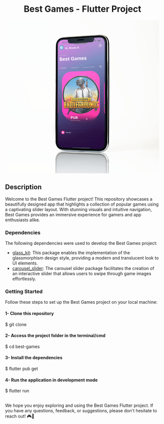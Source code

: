 <h1 align="center">Best Games - Flutter Project</h1>

<p align="center">
 <img src="./images/layout-app.png">
</p>

## Description
<p>Welcome to the Best Games Flutter project! This repository showcases a beautifully designed app that highlights a collection of popular games using a captivating slider layout. With stunning visuals and intuitive navigation, Best Games provides an immersive experience for gamers and app enthusiasts alike.</p>

<h3>Dependencies</h3>
The following dependencies were used to develop the Best Games project:

- [glass_kit](https://pub.dev/packages/glass_kit): This package enables the implementation of the glassmorphism design style, providing a modern and translucent look to UI elements.
- [carousel_slider](https://pub.dev/packages/carousel_slider): The carousel slider package facilitates the creation of an interactive slider that allows users to swipe through game images effortlessly.


<h3>Getting Started</h4>

Follow these steps to set up the Best Games project on your local machine:

<h4> 1- Clone this repository </h4>
$ git clone <https://github.com/BrunoSantosCosta/Trips-Dashboard>

<h4> 2- Access the project folder in the terminal/cmd</h4>
$ cd best-games

<h4> 3- Install the dependencies</h4>
$ flutter pub get

<h4> 4- Run the application in development mode</h4>
$ flutter run<br><br>



We hope you enjoy exploring and using the Best Games Flutter project. If you have any questions, feedback, or suggestions, please don't hesitate to reach out! 🎮🚀
